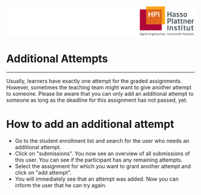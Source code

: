 ![HPI Logo](../../img/HPI_Logo.png)

# Additional Attempts

----------
Usually, learners have exactly one attempt for the graded assignments. However, sometimes the teaching team might want to give another attempt to someone. Please be aware that you can only add an additional attempt to someone as long as the deadline for this assignment has not passed, yet.

# How to add an additional attempt
- Go to the student enrollment list and search for the user who needs an additional attempt.
- Click on "submissions". You now see an overview of all submissions of this user. You can see if the participant has any remaining attempts.
- Select the assignment for which you want to grant another attempt and click on "add attempt".
- You will immediately see that an attempt was added. Now you can inform the user that he can try again.
